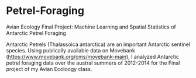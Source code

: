 # Petrel-Foraging
Avian Ecology Final Project: Machine Learning and Spatial Statistics of Antarctic Petrel Foraging

Antarctic Petrels (Thalassoica antarctica) are an important Antarctic sentinel species. Using publically available data on Movebank (https://www.movebank.org/cms/movebank-main), I analyzed Antarctic petrel foraging data over the austral summers of 2012-2014 for the Final project of my Avian Ecoloogy class.

